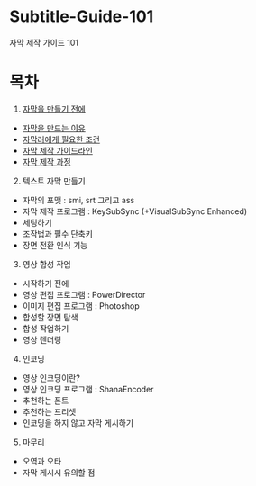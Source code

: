 # Subtitle-Guide-101
자막 제작 가이드 101

# 목차
1. [자막을 만들기 전에](/docs/chap1.md#1-자막을-만들기-전에)
- [자막을 만드는 이유](/docs/chap1.md#자막을-만드는-이유)
- [자막러에게 필요한 조건](/docs/chap1.md#자막러에게-필요한-조건)
- [자막 제작 가이드라인](/docs/chap1.md#자막-제작-가이드라인)
- [자막 제작 과정](/docs/chap1.md#자막-제작-과정)

2. 텍스트 자막 만들기
- 자막의 포맷 : smi, srt 그리고 ass
- 자막 제작 프로그램 : KeySubSync (+VisualSubSync Enhanced)
- 세팅하기
- 조작법과 필수 단축키
- 장면 전환 인식 기능

3. 영상 합성 작업
- 시작하기 전에
- 영상 편집 프로그램 : PowerDirector
- 이미지 편집 프로그램 : Photoshop
- 합성할 장면 탐색
- 합성 작업하기
- 영상 렌더링

4. 인코딩
- 영상 인코딩이란?
- 영상 인코딩 프로그램 : ShanaEncoder
- 추천하는 폰트
- 추천하는 프리셋
- 인코딩을 하지 않고 자막 게시하기

5. 마무리
- 오역과 오타
- 자막 게시시 유의할 점

